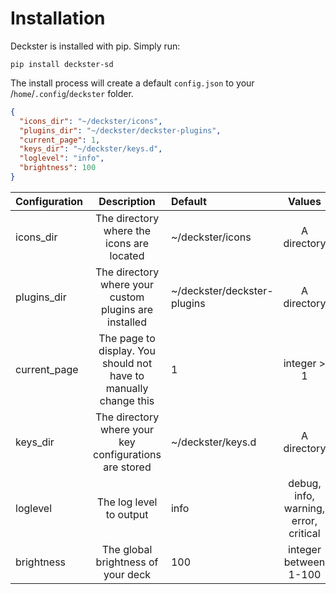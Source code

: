 # Installation

Deckster is installed with pip. Simply run:
```
pip install deckster-sd
```
The install process will create a default `config.json` to your /`home`/`.config`/`deckster` folder.

```json
{
  "icons_dir": "~/deckster/icons",
  "plugins_dir": "~/deckster/deckster-plugins",
  "current_page": 1,
  "keys_dir": "~/deckster/keys.d",
  "loglevel": "info",
  "brightness": 100
}
```

| Configuration | Description | Default | Values |
| :------------ | :---------: | :------ | :----: |
| icons_dir | The directory where the icons are located | ~/deckster/icons | A directory |
| plugins_dir | The directory where your custom plugins are installed | ~/deckster/deckster-plugins | A directory |
| current_page | The page to display. You should not have to manually change this | 1 | integer > 1 |
| keys_dir | The directory where your key configurations are stored | ~/deckster/keys.d | A directory |
| loglevel | The log level to output | info | debug, info, warning, error, critical  |
| brightness | The global brightness of your deck | 100 | integer between 1-100 |
